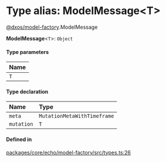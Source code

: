 # Type alias: ModelMessage<T\>

[@dxos/model-factory](../modules/dxos_model_factory.md).ModelMessage

 **ModelMessage**<`T`\>: `Object`

#### Type parameters

| Name |
| :------ |
| `T` |

#### Type declaration

| Name | Type |
| :------ | :------ |
| `meta` | `MutationMetaWithTimeframe` |
| `mutation` | `T` |

#### Defined in

[packages/core/echo/model-factory/src/types.ts:26](https://github.com/dxos/dxos/blob/main/packages/core/echo/model-factory/src/types.ts#L26)
